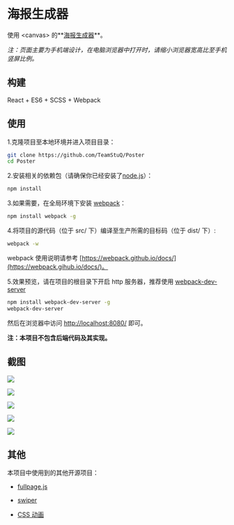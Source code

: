 # 海报生成器

使用 &lt;canvas&gt; 的**[海报生成器](http://www.geekbang.org/poster)**。

*注：页面主要为手机端设计，在电脑浏览器中打开时，请缩小浏览器宽高比至手机竖屏比例。*

## 构建

React + ES6 + SCSS + Webpack

## 使用
1.克隆项目至本地环境并进入项目目录：
 
```sh
git clone https://github.com/TeamStuQ/Poster
cd Poster
```

2.安装相关的依赖包（请确保你已经安装了[node.js](https://nodej.org/)）：

```sh
npm install
```

3.如果需要，在全局环境下安装 [webpack](https://github.com/webpak/webpack)：

```sh
npm install webpack -g
```

4.将项目的源代码（位于 src/ 下）编译至生产所需的目标码（位于 dist/ 下）:

```sh
webpack -w
```

webpack 使用说明请参考 [https://webpack.github.io/docs/](https://webpack.gihub.io/docs/)。

5.效果预览，请在项目的根目录下开启 http 服务器，推荐使用 [webpack-dev-server](https://github.com/webpack/wbpack-dev-server)

```sh
npm install webpack-dev-server -g
webpack-dev-server
```

然后在浏览器中访问 [http://localhost:8080/](http://localhost:8080/) 即可。

**注：本项目不包含后端代码及其实现。**

## 截图

![](screenshoot/poster-1.png)

![](screenshoot/poster-2.png)

![](screenshoot/poster-3.png)

![](screenshoot/poster-4.png)

![](screenshoot/poster-5.png)

## 其他

本项目中使用到的其他开源项目：

* [fullpage.js](https://github.com/alvarotrigo/fullPage.js/)

* [swiper](https://github.com/nolimits4web/swiper/)

* [CSS 动画](https://codepen.io/ispal/pen/mVaaJe)
